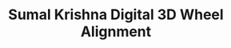 ---
title: "Sumal Krishna Digital 3D Wheel Alignment"
url: /n-paravur/sumal-krishna-digital-3d-wheel-alignment/
shop: tyres
---